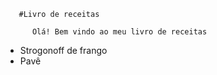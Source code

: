 



       #Livro de receitas
       
          Olá! Bem vindo ao meu livro de receitas
      
- Strogonoff de frango
- Pavê
       
